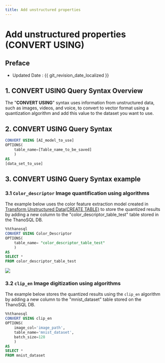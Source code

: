 ```yaml
---
title: Add unstructured properties
---
```


# **Add unstructured properties (CONVERT USING)**

## Preface

- Updated Date : {{ git_revision_date_localized }}

## **1. CONVERT USING Query Syntax Overview**

The "**CONVERT USING**" syntax uses information from unstructured data, such as images, videos, and voice, to convert to vector format using a quantization algorithm and add this value to the dataset you want to use.

## **2. CONVERT USING Query Syntax**

```sql
CONVERT USING [AI_model_to_use]
OPTIONS(
    table_name=[Table_name_to_be_saved]
    )
AS
[data_set_to_use]
```

## **3. CONVERT USING Query Syntax example**

### **3.1 `Color_descriptor` Image quantification using algorithms**

The example below uses the color feature extraction model created in [Transform Unstructured Data(CREATE TABLE)](/how-to_guides/modelling/CREATE_TABLE_SYNTAX/) to store the quantized results by adding a new column to the "color_descriptor_table_test" table stored in the ThanoSQL DB.

```sql
%%thanosql
CONVERT USING Color_Descriptor
OPTIONS(
    table_name= "color_descriptor_table_test"
    )
AS
SELECT *
FROM color_descriptor_table_test
```

<a href ="/img/thanosql_syntax/query/CONVERT/img1.png">
    <img src = "/img/thanosql_syntax/query/CONVERT/img1.png"></img>
</a>

### **3.2 `clip_en` Image digitization using algorithms**

The example below stores the quantized results using the `clip_en` algorithm by adding a new column to the "mnist_dataset" table stored on the ThanoSQL DB.

```sql
%%thanosql
CONVERT USING clip_en
OPTIONS(
    image_col='image_path',
    table_name='mnist_dataset',
    batch_size=128
    )
AS
SELECT *
FROM mnist_dataset
```
